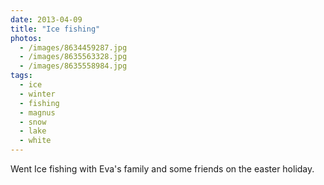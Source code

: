 ```yaml
---
date: 2013-04-09
title: "Ice fishing"
photos:
  - /images/8634459287.jpg
  - /images/8635563328.jpg
  - /images/8635558984.jpg
tags:
  - ice
  - winter
  - fishing
  - magnus
  - snow
  - lake
  - white
---
```


Went Ice fishing with Eva's family and some friends on the easter holiday.
